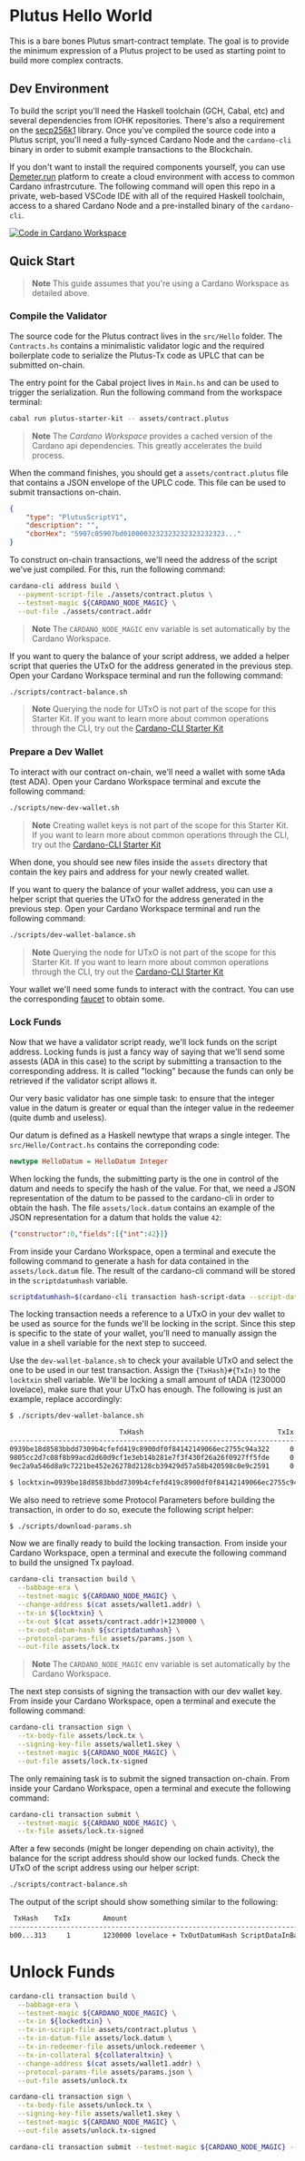 # Plutus Hello World

This is a bare bones Plutus smart-contract template. The goal is to provide the minimum expression of a Plutus project to be used as starting point to build more complex contracts.

## Dev Environment

To build the script you'll need the Haskell toolchain (GCH, Cabal, etc) and several dependencies from IOHK repositories. There's also a requirement on the [secp256k1](https://github.com/bitcoin-core/secp256k1.git) library. Once you've compiled the source code into a Plutus script, you'll need a fully-synced Cardano Node and the `cardano-cli` binary in order to submit example transactions to the Blockchain.

If you don't want to install the required components yourself, you can use [Demeter.run](https://demeter.run) platform to create a cloud environment with access to common Cardano infrastrcuture. The following command will open this repo in a private, web-based VSCode IDE with all of the required Haskell toolchain, access to a shared Cardano Node and a pre-installed binary of the `cardano-cli`.

[![Code in Cardano Workspace](https://demeter.run/code/badge.svg)](https://demeter.run/code?repository=https://github.com/txpipe/plutus-starter-kit.git&template=plutus)

## Quick Start

> **Note**
> This guide assumes that you're using a Cardano Workspace as detailed above. 

### Compile the Validator

The source code for the Plutus contract lives in the `src/Hello` folder. The `Contracts.hs` contains a minimalistic validator logic and the required boilerplate code to serialize the Plutus-Tx code as UPLC that can be submitted on-chain.

The entry point for the Cabal project lives in `Main.hs` and can be used to trigger the serialization. Run the following command from the workspace terminal:

```sh
cabal run plutus-starter-kit -- assets/contract.plutus
```

> **Note**
> The _Cardano Workspace_ provides a cached version of the Cardano api dependencies. This greatly accelerates the build process.

When the command finishes, you should get a `assets/contract.plutus` file that contains a JSON envelope of the UPLC code. This file can be used to submit transactions on-chain.

```json
{
    "type": "PlutusScriptV1",
    "description": "",
    "cborHex": "5907c05907bd0100003232323232323232323..."
}
```

To construct on-chain transactions, we'll need the address of the script we've just compiled. For this, run the following command:

```sh
cardano-cli address build \
  --payment-script-file ./assets/contract.plutus \
  --testnet-magic ${CARDANO_NODE_MAGIC} \
  --out-file ./assets/contract.addr
```

> **Note**
> The `CARDANO_NODE_MAGIC` env variable is set automatically by the Cardano Workspace.

If you want to query the balance of your script address, we added a helper script that queries the UTxO for the address generated in the previous step. Open your Cardano Workspace terminal and run the following command:

```sh
./scripts/contract-balance.sh
```

> **Note**
> Querying the node for UTxO is not part of the scope for this Starter Kit. If you want to learn more about common operations through the CLI, try out the [Cardano-CLI Starter Kit](https://github.com/txpipe/cardano-cli-starter-kit)

### Prepare a Dev Wallet

To interact with our contract on-chain, we'll need a wallet with some tAda (test ADA). Open your Cardano Workspace terminal and excute the following command:

```sh
./scripts/new-dev-wallet.sh
```

> **Note**
> Creating wallet keys is not part of the scope for this Starter Kit. If you want to learn more about common operations through the CLI, try out the [Cardano-CLI Starter Kit](https://github.com/txpipe/cardano-cli-starter-kit)

When done, you should see new files inside the `assets` directory that contain the key pairs and address for your newly created wallet.

If you want to query the balance of your wallet address, you can use a helper script that queries the UTxO for the address generated in the previous step. Open your Cardano Workspace terminal and run the following command:

```sh
./scripts/dev-wallet-balance.sh
```

> **Note**
> Querying the node for UTxO is not part of the scope for this Starter Kit. If you want to learn more about common operations through the CLI, try out the [Cardano-CLI Starter Kit](https://github.com/txpipe/cardano-cli-starter-kit)

Your wallet we'll need some funds to interact with the contract. You can use the corresponding [faucet](https://docs.cardano.org/cardano-testnet/tools/faucet) to obtain some.

### Lock Funds

Now that we have a validator script ready, we'll lock funds on the script address. Locking funds is just a fancy way of saying that we'll send some assests (ADA in this case) to the script by submitting a transaction to the corresponding address. It is called "locking" because the funds can only be retrieved if the validator script allows it.

Our very basic validator has one simple task: to ensure that the integer value in the datum is greater or equal than the integer value in the redeemer (quite dumb and useless).

Our datum is defined as a Haskell newtype that wraps a single integer. The `src/Hello/Contract.hs` contains the correponding code:

```haskell
newtype HelloDatum = HelloDatum Integer
```

When locking the funds, the submitting party is the one in control of the datum and needs to specify the hash of the value. For that, we need a JSON representation of the datum to be passed to the cardano-cli in order to obtain the hash. The file `assets/lock.datum` contains an example of the JSON representation for a datum that holds the value `42`:

```json
{"constructor":0,"fields":[{"int":42}]}
```

From inside your Cardano Workspace, open a terminal and execute the following command to generate a hash for data contained in the `assets/lock.datum` file. The result of the cardano-cli command will be stored in the `scriptdatumhash` variable.

```sh
scriptdatumhash=$(cardano-cli transaction hash-script-data --script-data-file assets/lock.datum)
```

The locking transaction needs a reference to a UTxO in your dev wallet to be used as source for the funds we'll be locking in the script. Since this step is specific to the state of your wallet, you'll need to manually assign the value in a shell variable for the next step to succeed.

Use the `dev-wallet-balance.sh` to check your available UTxO and select the one to be used in our test transaction. Assign the `{TxHash}#{TxIn}` to the `locktxin` shell variable. We'll be locking a small amount of tADA (1230000 lovelace), make sure that your UTxO has enough. The following is just an example, replace accordingly:

```sh
$ ./scripts/dev-wallet-balance.sh

                           TxHash                                 TxIx   Amount
---------------------------------------------------------------------------------
0939be18d8583bbdd7309b4cfefd419c8900df0f84142149066ec2755c94a322     0   9980637126 lovelace
9805cc2d7c08f8b99acd2d60d9cf1e3eb14b281e7f3f430f26a26f0927ff5fde     0   1060942 lovelace
9ec2a9a546d8a9c7221be452e26278d2128cb39429d57a58b420598c0e9c2591     0   1060678 lovelace

$ locktxin=0939be18d8583bbdd7309b4cfefd419c8900df0f84142149066ec2755c94a322#0
```

We also need to retrieve some Protocol Parameters before building the transaction, in order to do so, execute the following script helper:

```sh
$ ./scripts/download-params.sh
```

Now we are finally ready to build the locking transaction. From inside your Cardano Workspace, open a terminal and execute the following command to build the unsigned Tx payload. 

```sh
cardano-cli transaction build \
  --babbage-era \
  --testnet-magic ${CARDANO_NODE_MAGIC} \
  --change-address $(cat assets/wallet1.addr) \
  --tx-in ${locktxin} \
  --tx-out $(cat assets/contract.addr)+1230000 \
  --tx-out-datum-hash ${scriptdatumhash} \
  --protocol-params-file assets/params.json \
  --out-file assets/lock.tx
```

> **Note**
> The `CARDANO_NODE_MAGIC` env variable is set automatically by the Cardano Workspace.

The next step consists of signing the transaction with our dev wallet key. From inside your Cardano Workspace, open a terminal and execute the following command:

```sh
cardano-cli transaction sign \
  --tx-body-file assets/lock.tx \
  --signing-key-file assets/wallet1.skey \
  --testnet-magic ${CARDANO_NODE_MAGIC} \
  --out-file assets/lock.tx-signed
```

The only remaining task is to submit the signed transaction on-chain. From inside your Cardano Workspace, open a terminal and execute the following command:

```sh
cardano-cli transaction submit \
  --testnet-magic ${CARDANO_NODE_MAGIC} \
  --tx-file assets/lock.tx-signed
```

After a few seconds (might be longer depending on chain activity), the balance for the script address should show our locked funds. Check the UTxO of the script address using our helper script:

```sh
./scripts/contract-balance.sh
```

The output of the script should show something similar to the following:

```sh
 TxHash    TxIx        Amount
--------------------------------------------------------------------------------------
b00...313     1        1230000 lovelace + TxOutDatumHash ScriptDataInBabbageEra "923...4ec"
```

# Unlock Funds

```sh
cardano-cli transaction build \
  --babbage-era \
  --testnet-magic ${CARDANO_NODE_MAGIC} \
  --tx-in ${lockedtxin} \
  --tx-in-script-file assets/contract.plutus \
  --tx-in-datum-file assets/lock.datum \
  --tx-in-redeemer-file assets/unlock.redeemer \
  --tx-in-collateral ${collateraltxin} \
  --change-address $(cat assets/wallet1.addr) \
  --protocol-params-file assets/params.json \
  --out-file assets/unlock.tx
```

```sh
cardano-cli transaction sign \
  --tx-body-file assets/unlock.tx \
  --signing-key-file assets/wallet1.skey \
  --testnet-magic ${CARDANO_NODE_MAGIC} \
  --out-file assets/unlock.tx-signed
```

```sh
cardano-cli transaction submit --testnet-magic ${CARDANO_NODE_MAGIC} --tx-file assets/unlock.tx-signed
```
